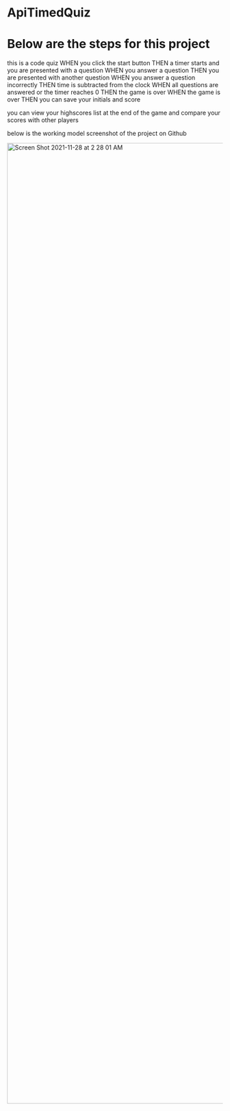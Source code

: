 # ApiTimedQuiz

# Below are the steps for this project 

this is a code quiz
WHEN you  click the start button
THEN a timer starts and  you are presented with a question
WHEN you answer a question
THEN you are presented with another question
WHEN you answer a question incorrectly
THEN time is subtracted from the clock
WHEN all questions are answered or the timer reaches 0
THEN the game is over
WHEN the game is over
THEN you can save your initials and score

you can view your highscores list at the end of the game and compare your scores with other players

below is the working model screenshot of the project on Github

<img width="2240" alt="Screen Shot 2021-11-28 at 2 28 01 AM" src="https://user-images.githubusercontent.com/89868916/143733741-58e4fc24-4789-4c4e-b81a-b61212848cf0.png">
